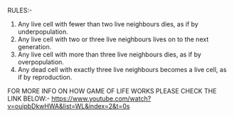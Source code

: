 RULES:-
1. Any live cell with fewer than two live neighbours dies, as if by underpopulation.
2. Any live cell with two or three live neighbours lives on to the next generation.
3. Any live cell with more than three live neighbours dies, as if by overpopulation.
4. Any dead cell with exactly three live neighbours becomes a live cell, as if by reproduction.










FOR MORE INFO ON HOW GAME OF LIFE WORKS PLEASE CHECK THE LINK BELOW:-
https://www.youtube.com/watch?v=ouipbDkwHWA&list=WL&index=2&t=0s
